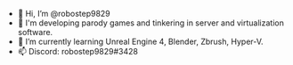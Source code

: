 - 👋 Hi, I’m @robostep9829
- 👀 I'm developing parody games and tinkering in 
server and virtualization software.
- 🌱 I’m currently learning Unreal Engine 4, Blender, Zbrush, Hyper-V.
- 📫 Discord: robostep9829#3428

<!---
robostep9829/robostep9829 is a ✨ special ✨ repository because its `README.md` (this file) appears on your GitHub profile.
You can click the Preview link to take a look at your changes.
--->

